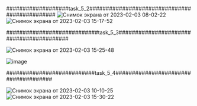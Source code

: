 ###################task_5_2##############################################
![Снимок экрана от 2023-02-03 08-02-22](https://user-images.githubusercontent.com/123373407/216787185-58c94664-b3bc-4f27-b959-f18215407ae1.png)
![Снимок экрана от 2023-02-03 15-17-52](https://user-images.githubusercontent.com/123373407/216787198-052cb9b8-aa41-430d-8e8e-7d6ed083deca.png)










############################task_5_3#########################################


![Снимок экрана от 2023-02-03 15-25-48](https://user-images.githubusercontent.com/123373407/216787220-68e41aef-691a-4d79-a815-30f196b371fa.png)

![image](https://user-images.githubusercontent.com/123373407/216787264-c429ded5-7f59-4a9b-850e-ff9b65507721.png)












###########################task_5_4#####################################

![Снимок экрана от 2023-02-03 10-10-25](https://user-images.githubusercontent.com/123373407/216787307-a7ea86dd-25dc-44d7-ad54-f5a0753aa8a5.png)
![Снимок экрана от 2023-02-03 15-30-22](https://user-images.githubusercontent.com/123373407/216787309-172f7ca6-5576-41c0-9adc-80e036f49325.png)







